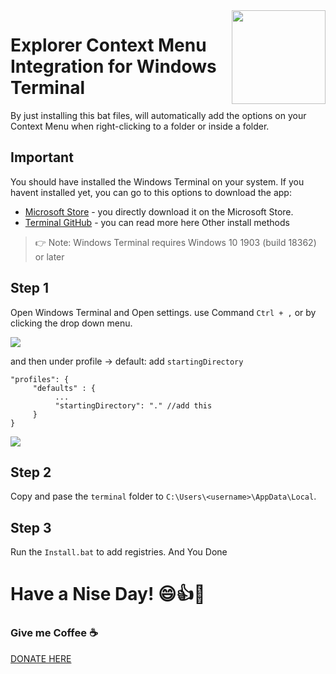 
<img src="https://github.com/MisterJ936/Explorer-Context-Menu-Integration-for-windows-terminal/blob/master/images/icon.png?raw=true" align="right" width="150" />

# Explorer Context Menu Integration for Windows Terminal
By just installing this bat files, will automatically add the options on your Context Menu when right-clicking to a folder or inside a folder.

## Important
You should have installed the Windows Terminal on your system. If you havent installed yet, you can go to this options to download the app:

- [Microsoft Store](https://aka.ms/terminal) - you directly download it on the Microsoft Store.
- [Terminal GitHub](https://github.com/microsoft/terminal#other-install-methods) - you can read more here Other install methods

> 👉 Note: Windows Terminal requires Windows 10 1903 (build 18362) or later

## Step 1
Open Windows Terminal and Open settings. use Command `Ctrl + ,` or by clicking the drop down menu.  

<img src="https://github.com/MisterJ936/Explorer-Context-Menu-Integration-for-windows-terminal/blob/master/images/open%20setting.png?raw=true" />

and then under profile -> default: add `startingDirectory`

```
"profiles": {
     "defaults" : {
          ...
          "startingDirectory": "." //add this
     }
}
```

<img src="https://github.com/MisterJ936/Explorer-Context-Menu-Integration-for-windows-terminal/blob/master/images/add%20startingdirectory.png?raw=true" />

## Step 2
Copy and pase the `terminal` folder to `C:\Users\<username>\AppData\Local`.

## Step 3
Run the `Install.bat` to add registries. And You Done  


# Have a Nise Day! 😄👍👊

### Give me Coffee ☕
[DONATE HERE](https://paypal.me/mrj936)